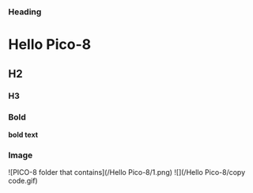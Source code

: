 ### Heading

# Hello Pico-8
## H2
### H3

### Bold

**bold text**


### Image

![PICO-8 folder that contains](/Hello Pico-8/1.png)
![](/Hello Pico-8/copy code.gif)

